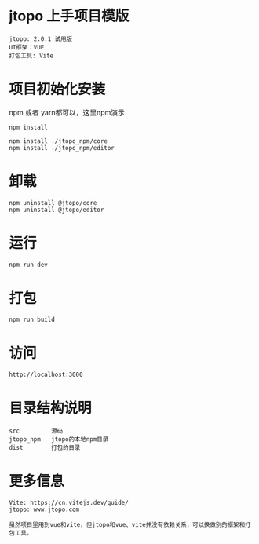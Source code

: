 
# jtopo 上手项目模版
    jtopo: 2.0.1 试用版
    UI框架：VUE
    打包工具: Vite

# 项目初始化安装
npm 或者 yarn都可以，这里npm演示

    npm install

    npm install ./jtopo_npm/core
    npm install ./jtopo_npm/editor

# 卸载
    npm uninstall @jtopo/core 
    npm uninstall @jtopo/editor

# 运行
    npm run dev

# 打包
    npm run build

# 访问
    http://localhost:3000

# 目录结构说明
    src         源码
    jtopo_npm   jtopo的本地npm目录
    dist        打包的目录

# 更多信息
    Vite: https://cn.vitejs.dev/guide/
    jtopo: www.jtopo.com

    虽然项目里用到vue和vite，但jtopo和vue、vite并没有依赖关系，可以换做别的框架和打包工具。